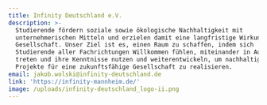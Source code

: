 ```yaml
---
title: Infinity Deutschland e.V.
description: >-
  Studierende fördern soziale sowie ökologische Nachhaltigkeit mit
  unternehmerischen Mitteln und erzielen damit eine langfristige Wirkung für die
  Gesellschaft. Unser Ziel ist es, einen Raum zu schaffen, indem sich
  Studierende aller Fachrichtungen Willkommen fühlen, miteinander in Austausch
  treten und ihre Kenntnisse nutzen und weiterentwickeln, um nachhaltige
  Projekte für eine zukunftsfähige Gesellschaft zu realisieren.
email: jakob.wolski@infinity-deutschland.de
link: 'https://infinity-mannheim.de/'
image: /uploads/infinity-deutschland_logo-ii.png
---
```


